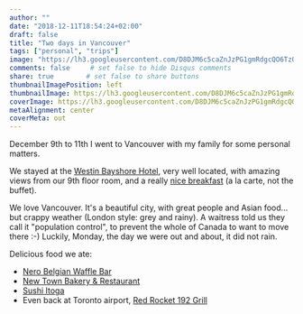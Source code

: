 ```yaml
---
author: ""
date: "2018-12-11T18:54:24+02:00"
draft: false
title: "Two days in Vancouver"
tags: ["personal", "trips"]
image: "https://lh3.googleusercontent.com/D8DJM6c5caZnJzPG1gmRdgcQO6TzOa-m3K3gqxLp3lL8oY-YaRDPBIqEhsgh4gWthWuwC1CosEBkOzgk0OQSva9cx0njMvuenjeH2nA5E04oeg683B_lLrfXqwOr6RYe9PkoBDQ7fkw=w1920-h1080"
comments: false     # set false to hide Disqus comments
share: true        # set false to share buttons
thumbnailImagePosition: left
thumbnailImage: https://lh3.googleusercontent.com/D8DJM6c5caZnJzPG1gmRdgcQO6TzOa-m3K3gqxLp3lL8oY-YaRDPBIqEhsgh4gWthWuwC1CosEBkOzgk0OQSva9cx0njMvuenjeH2nA5E04oeg683B_lLrfXqwOr6RYe9PkoBDQ7fkw=w1920-h1080
coverImage: https://lh3.googleusercontent.com/D8DJM6c5caZnJzPG1gmRdgcQO6TzOa-m3K3gqxLp3lL8oY-YaRDPBIqEhsgh4gWthWuwC1CosEBkOzgk0OQSva9cx0njMvuenjeH2nA5E04oeg683B_lLrfXqwOr6RYe9PkoBDQ7fkw=w1920-h1080
metaAlignment: center
coverMeta: out
---
```


December 9th to 11th I went to Vancouver with my family for some personal matters.

<!--more-->

We stayed at the [Westin Bayshore Hotel](https://www.marriott.com/hotels/travel/yvrwi-the-westin-bayshore-vancouver/), very well located, with amazing views from our 9th floor room, and a really [nice breakfast](https://h2restaurant.com/) (a la carte, not the buffet).

We love Vancouver. It's a beautiful city, with great people and Asian food... but crappy weather (London style: grey and rainy). A waitress told us they call it "population control", to prevent the whole of Canada to want to move there :-)
Luckily, Monday, the day we were out and about, it did not rain.

Delicious food we ate:
- [Nero Belgian Waffle Bar](http://www.nerowafflebar.com/)
- [New Town Bakery & Restaurant](http://newtownbakery.ca/)
- [Sushi Itoga](https://www.itoga.com/)
- Even back at Toronto airport, [Red Rocket 192 Grill](https://www.torontopearson.com/Components/Templates/Retailer.aspx?retailerid=3233#)

<script src="https://cdn.jsdelivr.net/npm/publicalbum@latest/dist/pa-embed-player.min.js" async></script>
<div class="pa-embed-player" style="width:100%; height:480px; display:none;"
  data-link="https://photos.app.goo.gl/DkTMkrUBSH6WFiGG6"
  data-title="48 new photos by Jorge Cortell">
  <img data-src="https://lh3.googleusercontent.com/_G8djbRp75Iby1dzvyNsYmZZU9_-mFl0dgdAu0_0yDFfrp7b84g4fc-SD-wwcIsEEHAbF0jJxTHiQxt0h7SD5tndUwRTJ4wgKtQqwsmuZMWs_qfFGzS3sVpYjxaKMon7JnTvI3s5Pos=w1920-h1080" src="" alt="" />
  <img data-src="https://lh3.googleusercontent.com/JfZnJxDhC5QZWc8nzcENrddDRp2FDSCjcQ5xEQr3z3ZAA_bhzVW2edr2myGrAQ7tewxNL7AtLUod9w9F0OKzO2wFIr2xKcqZ-SpFoU_taC-g-_5HkEkre0zw3Ale8G-69BsO_nnQ8wU=w1920-h1080" src="" alt="" />
  <img data-src="https://lh3.googleusercontent.com/Qd7oA5beYOQUEksq4eiy-BXBGB9O85-62Gaz6O8l3NshtK6SHdJ_7ggdau6navg8gQhjo67LVmaxiJLB6r3Hs5VVTVktSaEDo2xiS5Ht_PVj4wm13HCz81ht1zkSfwjeNEgozHf-JLc=w1920-h1080" src="" alt="" />
  <img data-src="https://lh3.googleusercontent.com/5AO7wGGkTdPiEsbJfiHUaV_QfWUPZXxsGmmlFFx1jfpew3U_c_qMkd14KiiuEVfeEpdEAryZ6HUXqN0SnTbyeIW-7cOaU9fFmU261PfWu5sjlLFVsH4EVzEaUpbIH1coIvOcdHInJB0=w1920-h1080" src="" alt="" />
  <img data-src="https://lh3.googleusercontent.com/sO6F0caI3LfSne6VPZd8hDPDhBYA_FqFTwIfHQ7vZAjFvmj4TRXhTF817JM14dfFMZpkhho8D4bz2WiWuWgq8qkzCYSwggfdYFHblcXuFS308SunefnHirlwPYnqRfZ1EaCXvuiFnKE=w1920-h1080" src="" alt="" />
  <img data-src="https://lh3.googleusercontent.com/eVrIsFqjjBrY9dw_ESL76WFIe3XQuilqaZvFOlKPUELb21clFkxQZHvXtqIVyEJM4YRtTQjGktE06m6WMynAAsdbK68lAO2byKDHG_LpgDf8ORfyCd_5WFDi8KEoWYuBi32p7Se-j8c=w1920-h1080" src="" alt="" />
  <img data-src="https://lh3.googleusercontent.com/9XoZJjPV4rRTVLs4MBfc15iZjxD7xS8j0HKGkwuU4JNWrHKdYXDjQglOdjjcqbJxVQJzLwx-N7cY9wx8ny7TxquKCZ5RPocb5nIcJqgJqvb62W_A0KUCMKt7IgONEoCIHMCkuZm3feg=w1920-h1080" src="" alt="" />
  <img data-src="https://lh3.googleusercontent.com/7qzZhm_4BM970svg57vp6YL-iT4ytszbcVF_yL9o7qlaWA_EBYRwK022LMeMxzi45B7IYYAYT4tGqISGmByi2H5a9hByT0uQR7g-83RdD77_yb1Hscxg8V8MTPsdD6V82jqZH_Mv0rI=w1920-h1080" src="" alt="" />
  <img data-src="https://lh3.googleusercontent.com/aD9eiUKVEhp_z291nqkA978F63VO2QonoiLURPsH-LvNXqg3I_UhxXGkTR7EMIqUM6PNgERvNggFW5QU-ixRRXgU36XIg9CTy0B11S4DQeu5LQWs-hyu9a8j7Zzs5-qSXfJg2zdFy2A=w1920-h1080" src="" alt="" />
  <img data-src="https://lh3.googleusercontent.com/YoJUTl2JZbre0dkuVg_pxDNOYprAIHL3iB6yapfHu9SgPF9YvJDvsdtkr7CyiRHUm5sdTwuYnHPmFCOBIwystS52-v9FHQRMIjozZYYk5ph5T6BoYF73W5WBGuQMf9VE61kR6dP64AE=w1920-h1080" src="" alt="" />
  <img data-src="https://lh3.googleusercontent.com/iepQjkS-93Je3hrpld0ZI04DalhlAoyg4-214C8ljsn33bOY_Oi1sZH06jRlY3ubLF9KxLzdrtmeImMwZhjc2evbBWGbGvLFTNgNK1Mcyw05-bAp50oVQHfurcuCx9Jxx-Wfqt0JWTg=w1920-h1080" src="" alt="" />
  <img data-src="https://lh3.googleusercontent.com/I3EbALhlFfSdMHPRgHLSvNG5Gb3wKmFQBpEIsVvkNuiFDEiYCs4BSAQF5sqOb69xzZjXhjx1kNB7qSun7RDh4PTkv99bFcs8JE_XxDBraA3FEBGgZUk6c2aSzlGES3j5uMflXV7Vy-4=w1920-h1080" src="" alt="" />
  <img data-src="https://lh3.googleusercontent.com/8BYPVZ4IfpGgz4_FNEZZedP98FrMpdkFLUtl5hXjvsW9dg1-uLZ3wCq4sGJlxNahpRx4d7atjUZgy5J0PU1YgpG9cibdnqJMUnDLq5W6tBmtxdvFcvYJXMMEB4n-TYZp-rUfxgJ0I9E=w1920-h1080" src="" alt="" />
  <img data-src="https://lh3.googleusercontent.com/tTa0EBBeY3uMPHYYHtRK1DdVGy2MHakfTuGomVNhYt2vd4bSapiCWuJRBE4uQfx_8gS8JvJskQ3xOlU4U2IdoJ0XWy-Zyo4gq_ZcxjGZCG_PiCfcHY_qhNplA2tyK-Y2k8_swCj6bOY=w1920-h1080" src="" alt="" />
  <img data-src="https://lh3.googleusercontent.com/_fXXnSD37iDf6iMfQ806X9DOEYw66C0a8tQX9F6lgM6NixJu2Mtp6gRWcp8pQdqusF3A66u6RBaUSn8MnjW6TxFogYduxEqMSl-xdLpMBh7Gg9vBjwfJMTP6fVw7zR38KB5PDiG3gPQ=w1920-h1080" src="" alt="" />
  <img data-src="https://lh3.googleusercontent.com/k67Q-8T1Zr3Mh12SINLwZOizQrMjJH4LIqcIilCM9Ixoa0jPsD6dnzvQ2XYFziCE3--_U2GCboEVu3kYd1QZ35X9_a4gB7YVmmxpCVS-JNeRyp8YN7kve03FVe0ofNl3CEnvkQuEbQw=w1920-h1080" src="" alt="" />
  <img data-src="https://lh3.googleusercontent.com/dmrj1mj6QYHZFkyBXDdZZM6GvO4XWkGAf_NDjyxkVLrkj55Qpxi_aEd00Wzh8gyUgJM7zjn6k7YenzcplVown90oeL5iKX4yQiJdqjePFKJ7N5Fd4iWnlgrSsX-MuhwzIjjmb8WyLJE=w1920-h1080" src="" alt="" />
  <img data-src="https://lh3.googleusercontent.com/Ts_ZSfj_9ySKi9hMViRGlVRIS5-rHRUiHJyjoqeYO8Nj-4Vf6P4puCB50npz0LVbyBjk_gg3lkFqEFGd87q0esMvlhMeSpBb49iiTo28bAQpNTLptrhZo7wgrN1n2lHcK2tsZEmzvWo=w1920-h1080" src="" alt="" />
  <img data-src="https://lh3.googleusercontent.com/VrbtFpd9zTnaaDBeFrzv9WK_3CTOxlkdxXl_rrDd77c2b0IgqjHghGH78g62zpWbgHGMnVMmsyPBcNzq45kx83pQqUK_TppvnNlzkKbxE1UI8yg7gqUAhii9dZGaoZnndBh5hqttnRQ=w1920-h1080" src="" alt="" />
  <img data-src="https://lh3.googleusercontent.com/xzHpqQFFfsVLaVtNo80xQc0btycx4xiLaVyFjk181mPV_Cxyz7Fs8QmHs-m5ygBrhEADPB4suUJJfozdK9CL_VSiLalok3MUKEq4jH8CaxmQcflAus4wfW9OglfdLVC-XvC6VwNaAn8=w1920-h1080" src="" alt="" />
  <img data-src="https://lh3.googleusercontent.com/cuxOKxA4QHomMgoEHg0QrtES2mFVxs3rVCjVQP2GQiou5XzVBTVWWnmCDFCVIN3qOXkf5FXHAzvVv6F86_O_6xpdQqky38nbHdHYbI9_qF4uraBZQl00uYiHHLA58Ra2VWnnhISiyhY=w1920-h1080" src="" alt="" />
  <img data-src="https://lh3.googleusercontent.com/CDBa_k0YDe4jDB-dBwB2Ywc0DNI4eDWd4I89NJ3peeu6hfnu2_e-gUFHEbwzxjxilVp2Q5hga2tLGNDGKgwJe2n0o0kY6OJ0Ts8oj55JzOcrm8axnU-2GYBZBGsNuCrtXmbL_fxJfDw=w1920-h1080" src="" alt="" />
  <img data-src="https://lh3.googleusercontent.com/ttTAt_yjdnZRlcQEKk3u4x4qa_1Aa77A3c-LyBDvqu0B-BsIwA9Q0K76DkGtUYG7f8FKkMTBTWGSOdVNxywcOyvKQ8nmRfzcivEtbloplEXvP35iLHvultpA-Ff2cU-XnXiGyj3Umf8=w1920-h1080" src="" alt="" />
  <img data-src="https://lh3.googleusercontent.com/FGV66g_4OMP_mFrAJtIMmIREHOifMyhiONBKPRbHyTyTONBQcJUhS7NGAe4jglh_qj1gYCcLhEO5WzU1o6MZt-JLEKIkreDwZK2XUE5wEFZkBok9TzNpHgmHcdVuyEHRA96eI_OJd7M=w1920-h1080" src="" alt="" />
  <img data-src="https://lh3.googleusercontent.com/t4p0IIn2WSVFdtF32fS3y4tgh6sOvinWSeK6Pj06UlAiGAYMQt2GrhrXA7bxWID4-XL0WooE3cluJvhQ7Inx3dsS_CP7CaFHWrKnkoy4wwUIoZwjLdyrnOI_Y8ZXroNBtRuGz1E8vSQ=w1920-h1080" src="" alt="" />
  <img data-src="https://lh3.googleusercontent.com/XnmlPzRWfTWhslnEymnYUSV3lWqR87JO8znqX7P4CxfDeSvC9xvAQlIyh62oi3adypDcZobxFTCVFMQKmIHXc2p2PMLykGvJP32LlrS_r9qKnLa9gGHKhEQsz7xKBKE74Jury0E53h4=w1920-h1080" src="" alt="" />
  <img data-src="https://lh3.googleusercontent.com/mNL5uuLQe2CTZd23DVFCxoy3CC8Sf0gpDeQL45F-M2MTdLSGUnMzy1g0YNVB5tVMDtXsMw_f7pRlwnW0dBtBNF83FtkogcnNrbE120bjovlwU5RDUpqlbUF-tUYYkDB4zAznjjNRc_c=w1920-h1080" src="" alt="" />
  <img data-src="https://lh3.googleusercontent.com/7bV9e90QR1veNhA2EaV1AkA5At2-wDmd2vEDqa15KVOga5SVMaJQuZObr3xPSy3-CwwUba3u9_AUwm7WD8msDU4PsFbpwLoIvYraOzEs0cgv1TUMqAWRfMcSPIFcVQPzn4cbT8asNh8=w1920-h1080" src="" alt="" />
  <img data-src="https://lh3.googleusercontent.com/Qr557fwaI9EaXe83roT5GHvLx8Bw3Iw0dquTLJXQT-zCDsqw0EUFVV35tNTAlcvWSASRrEWWqMoCrzY0eK7jnk_-CMZRvT6dhEWiUeys2tRVTAvrEDvDD9eEQZIW1_Tfs7DyISBoV-s=w1920-h1080" src="" alt="" />
  <img data-src="https://lh3.googleusercontent.com/oaVOUGePGwW498L1R93IvlkUmAn0On6YeEa4yalodyMOKpM4FmU0geC9wUlzEERJO6wWERpShTn6X2YdGaDr6U314YryVaCnZRrV_ikFW9_DZwPfp6z8TFSokShDe3ZIxD8zs3Y-EUw=w1920-h1080" src="" alt="" />
  <img data-src="https://lh3.googleusercontent.com/5Bcqz7u2b9lEakouvs0JdIuGUx054Fvpxr3oC5_W9rdOlMbGRziFAtwXjjI9bBNr0-XEHpEdLPmVc7Zzmw0fXQCetKhKBrfreOU52gqKyJ_3Ym9sVMrxFQRJj3aaQTmxQPn_3vHfUcU=w1920-h1080" src="" alt="" />
  <img data-src="https://lh3.googleusercontent.com/eM0exEKlqfbsLyFgWQxff83vbm6JiEfDSL5068Q__PmYrirnWoLmjeGiBApL0aueYRR1r4lrHmVOAau2yQ-OvcK1S2z9SeP0j42EuTK8vGwY3-zsghB0TgH0oxYHbBwKJ6zgsjYZPEE=w1920-h1080" src="" alt="" />
  <img data-src="https://lh3.googleusercontent.com/7mFUwp8MkMFR2Nm2YynAIXLnMttzIKXQoXVtfUZOXiMo7ATPmzmjVq6REjGGZAHMvrzPae10Il3EkcNQMC167pSwJ0V4tJtCVu1-rUco39C26WtSAgPU-mmwP73-G_tpWVE8WDF93Jc=w1920-h1080" src="" alt="" />
  <img data-src="https://lh3.googleusercontent.com/RS6jrh94XQWmQDZzSe1XkTpyjBl7w6HWx1PGC-AX3TbOgrXN5wc4_FSZ0Pw_nGTRLpLha_GJW60Dx6ks2-_2Cp5d3WZpGDCJkCrX97nrdlJlGYkQRqnkrZi6Ecl-WQkMdPC1-dVW9Mk=w1920-h1080" src="" alt="" />
  <img data-src="https://lh3.googleusercontent.com/Hx1jL_5vFNl-ST_sEXYJJ0Km332AhMgtjZH8tV5SdoLVBm8kD-h8rVEzI7mgkxk38Xy5DDQJmF0UfXxapY_3_-ugOUyA-WVq8-oMoEEubjKQZ1YJlOlSi-xcH4OVbDfNK-EDb5HuWeg=w1920-h1080" src="" alt="" />
  <img data-src="https://lh3.googleusercontent.com/UgZ6HkYSnzPpVDGMf12nv0w4lLfHNyWBqxEjZgvgp9lBv2tVRcrey9rBEZTdKWRqNtShAR0n8B2qRikPwxFadoXkssdXITvGgodo8IHC3Re2MFQrhrPn0OhJq8DK0N__RTB4nieISNs=w1920-h1080" src="" alt="" />
  <img data-src="https://lh3.googleusercontent.com/ZngaN3wwaLaWdFCGMZPIHx6rI_txTawn3ownmRvSbQA5b5Mvk9tie38fVBej8027nMPct6ybBDtuUDrZyH3qqC949EgU3RunFq3hzvCk-c8u9gBJkdsJm7RnvVWy03EW_bOadwPCaaU=w1920-h1080" src="" alt="" />
  <img data-src="https://lh3.googleusercontent.com/uw8MDmj47CW9HJBcW1lzoMwcB8hIbbxGCzSyN3oHVaNobs_tdUmS8Q6IfKyPYpOAqanLuzlASUFCwqPCyH4FHY0A5cihy42ybFrD5RggXeFKsBPXoKUa0_pYdMOlVf0Z9QlQM36X9PY=w1920-h1080" src="" alt="" />
  <img data-src="https://lh3.googleusercontent.com/PfRuGX3R80KFOirXDCbWE2lDYzTJq7vXJNaXyw88ftvi-7f2Y3i9wwCe8JzGjcVdsIwWyi80q94JMmMIdnES9AJ6GVHW3wSf7YAaAgngz6UQSVNwFJPfF-QyTlItZPCIRD40VGOCHlU=w1920-h1080" src="" alt="" />
  <img data-src="https://lh3.googleusercontent.com/WdxtGg8LtZmuY-qo7emMN5ZnK26gC1HTG19SaE6QSfJmAjgmKgmVwIECpPK5cOnOHJOppJCPYOldmEsMc6MIyxCTAAh4I9QLksUte_9FLdF5RQGCgRpApIQKW8AYGQKfz7rMivdJbcQ=w1920-h1080" src="" alt="" />
  <img data-src="https://lh3.googleusercontent.com/vHJ0iZumxO3_iFSz6tWmV1YPbQxraIFe8Y1vVeT6TTX98PHOyOHI2973XKu0BeZtJfI4WAHVnDi31fhKCpLMNz8hxNN6IgdAqBJulLC_4b2nghCEKoFw3aIYOUho-xxbLf6O8FfpDqc=w1920-h1080" src="" alt="" />
  <img data-src="https://lh3.googleusercontent.com/82zRExUqfLFeBnUCx234jGwktx_NeYnQdFURtRYB_MD0-r-k5QGef2cxm8y1au_NfjoodIzphYPFjbrb6PIaBnV2mrxbtAKPNVERjZUZ1yIDWGz_a4nCkss169j-k1MOqwlcamW8Lj4=w1920-h1080" src="" alt="" />
  <img data-src="https://lh3.googleusercontent.com/G7bkeEb73tEnxdhwnygH064TUAepNgRqAqNiZGT87ayBcSg1aPU9JjzX19h2wjeUADRUD2-6_ahFPZ1MP8aPPBjvOzQUf7RWq1rAuM9_YSlCJDhZKOYqdq_Ha7oDr1MPPXIX7TDWt50=w1920-h1080" src="" alt="" />
  <img data-src="https://lh3.googleusercontent.com/3fb0xHtdVrZ2GSsSQSR0nT5vuNtsSl-xsoxWl1jmZoUB44oDLmcNRx40NFVhKx-ns0zRDJSsyWlyYcewcNkhxq-JtOj1AA2spphDOaBGn_m7CWYqoip2LjF8M-VutKCOmDtqspusy70=w1920-h1080" src="" alt="" />
  <img data-src="https://lh3.googleusercontent.com/5vGNDqEuYYmV3urw0BmXyxPxdHFOvvoZtM9FW42CPsdZT7raIdr7CddKDritCOXc1hWL-Y8Ew_4SG85pibqCYBN7ONbU_kzK3sQEkpjdmgytE00RmnA4dY8GIBQSixFNSEgYl_2bt0A=w1920-h1080" src="" alt="" />
  <img data-src="https://lh3.googleusercontent.com/AzVCHhOIoabelLNXHuEHPxFOF-0XL67_TIeWMNfmkFk77pPz80ol-6eAybpSTfmtZQWhdBDjv1eLWqJKbOUclz2I8-eGCf7L4t4XmpfyEAlkdiV40PdRLwEwdvMMoxbfDmdEoHBGi-c=w1920-h1080" src="" alt="" />
  <img data-src="https://lh3.googleusercontent.com/6eaMUgEMeqihZyPLEmNi7qUoUOv2vcjqoXIYa0gziWDjUaFQRJRuQ4JaWyPQKiBAZsgwUINkiHpLdPxAklIvaMVjMLJcXDKLhMwO6kXSLfm_a83pXdCPnnq0zu0eTDt2Q6TcQkMJKIc=w1920-h1080" src="" alt="" />
  <img data-src="https://lh3.googleusercontent.com/ahupf_64qsAu7D1WhjaDA9RgpSrDp60zr7o51Nxwaegl9dUrvl9NB9jtshGH7qqRIu1dDCCkvP_6FUdd73roh96bfpyNg3m26kpW4HIkhOf58-ti8zcOiaic0M8CJyBeFT8hgsH7o1Y=w1920-h1080" src="" alt="" />
</div>
